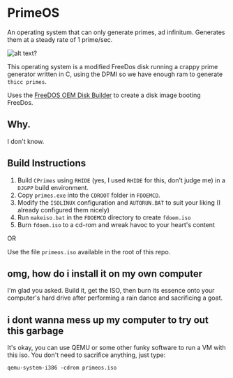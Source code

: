 # PrimeOS
An operating system that can only generate primes, ad infinitum. Generates them at a steady rate of 1 prime/sec.

![alt text?](https://my.mixtape.moe/zwcyfk.png)

This operating system is a modified FreeDos disk running a crappy prime generator written in C, using the DPMI so we have enough ram to generate `thicc primes`.

Uses the [FreeDOS OEM Disk Builder](http://www.fdos.org/bootdisks/ISO/README.TXT) to create a disk image booting FreeDos.

## Why.
I don't know.

## Build Instructions
1. Build `CPrimes` using `RHIDE` (yes, I used `RHIDE` for this, don't judge me) in a `DJGPP` build environment.
2. Copy `primes.exe` into the `CDROOT` folder in `FDOEMCD`.
3. Modify the `ISOLINUX` configuration and `AUTORUN.BAT` to suit your liking (I already configured them nicely)
4. Run `makeiso.bat` in the `FDOEMCD` directory to create `fdoem.iso`
5. Burn `fdoem.iso` to a cd-rom and wreak havoc to your heart's content

OR

Use the file `primeos.iso` available in the root of this repo.

## omg, how do i install it on my own computer
I'm glad you asked. Build it, get the ISO, then burn its essence onto your computer's hard drive after performing a rain dance and sacrificing a goat.

## i dont wanna mess up my computer to try out this garbage
It's okay, you can use QEMU or some other funky software to run a VM with this iso. You don't need to sacrifice anything, just type:
```
qemu-system-i386 -cdrom primeos.iso
```
